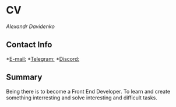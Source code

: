 # **CV**
*Alexandr Davidenko*

## Contact Info

*[E-mail:](davalemix1996@mail.ru)
*[Telegram:](@Alexjandir)
*[Discord:](Александр#8248)
 
## Summary

Being there is to become a Front End Developer. 
To learn and create something interresting and solve interesting and difficult tasks. 